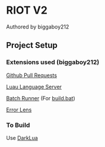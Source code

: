 # RIOT V2

Authored by biggaboy212

## Project Setup

### Extensions used (biggaboy212)

[Github Pull Requests](https://marketplace.visualstudio.com/items?itemName=GitHub.vscode-pull-request-github)

[Luau Language Server](https://marketplace.visualstudio.com/items?itemName=JohnnyMorganz.luau-lsp)

[Batch Runner](https://marketplace.visualstudio.com/items?itemName=NilsSoderman.batch-runner) (For [build.bat](build/build.bat))

[Error Lens](https://marketplace.visualstudio.com/items?itemName=usernamehw.errorlens)

### To Build

Use [DarkLua](https://github.com/seaofvoices/darklua/releases/tag/v0.16.0)

